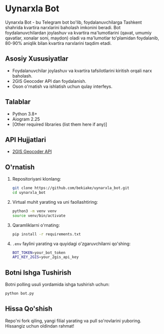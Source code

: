 # Uynarxla Bot

Uynarxla Bot - bu Telegram bot bo'lib, foydalanuvchilarga Tashkent shahrida kvartira narxlarini baholash imkonini beradi. Bot foydalanuvchilardan joylashuv va kvartira ma'lumotlarini (qavat, umumiy qavatlar, xonalar soni, maydon) oladi va ma'lumotlar to'plamidan foydalanib, 80-90% aniqlik bilan kvartira narxlarini taqdim etadi.

## Asosiy Xususiyatlar
- Foydalanuvchilar joylashuv va kvartira tafsilotlarini kiritish orqali narx baholash.
- 2GIS Geocoder API dan foydalanish.
- Oson o'rnatish va ishlatish uchun qulay interfeys.

## Talablar
- Python 3.8+
- Aiogram 2.25
- [Other required libraries (list them here if any)]

## API Hujjatlari
- [2GIS Geocoder API](https://docs.2gis.com/)

## O'rnatish
1. Repositoriyani klonlang:

    ```bash
    git clone https://github.com/bekiake/uynarxla_bot.git
    cd uynarxla_bot
    ```

2. Virtual muhit yarating va uni faollashtiring:

    ```bash
    python3 -m venv venv
    source venv/bin/activate
    ```

3. Qaramliklarni o'rnating:

    ```bash
    pip install -r requirements.txt
    ```

4. `.env` faylini yarating va quyidagi o'zgaruvchilarni qo'shing:

    ```bash
    BOT_TOKEN=your_bot_token
    API_KEY_2GIS=your_2gis_api_key
    ```

## Botni Ishga Tushirish
Botni polling usuli yordamida ishga tushirish uchun:

```bash
python bot.py

```
## Hissa Qo'shish
Repo'ni fork qiling, yangi filial yarating va pull so'rovlarini yuboring. Hissangiz uchun oldindan rahmat!

